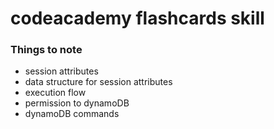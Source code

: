 # codeacademy flashcards skill

### Things to note

- session attributes
- data structure for session attributes
- execution flow
- permission to dynamoDB
- dynamoDB commands